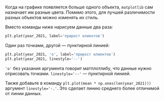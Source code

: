 Когда на графике появляется больше одного объекта, `matplotlib` сам назначает им разные цвета. Помимо этого, для лучшей различимости разных объектов можно изменять их стиль.

Вместо команды ниже нарисуем данные два раза:

```python
plt.plot(year_2021, label='прирост клиентов')
```

Один раз точками, другой — пунктирной линией:

```python
plt.plot(year_2021, 'o', label='прирост клиентов')
plt.plot(year_2021, linestyle='--')
```

`'o'` без указания аргумента говорит матплотлибу, что данные нужно отрисовать точками. `linestyle='--'` — пунктирной линией.

Также добавьте в команду `plt.plot(mean * np.ones(len(year_2021)))` аргумент `linestyle='-.'`. Это сделает линию среднего более отличимой от линии данных.